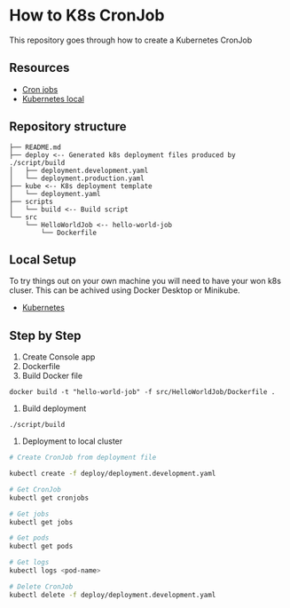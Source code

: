 # How to K8s CronJob
This repository goes through how to create a Kubernetes CronJob

## Resources
* [Cron jobs](https://kubernetes.io/docs/concepts/workloads/controllers/cron-jobs/)
* [Kubernetes local](https://kubernetes.io/blog/2020/05/21/wsl-docker-kubernetes-on-the-windows-desktop/)

## Repository structure

```
├── README.md
├── deploy <-- Generated k8s deployment files produced by ./script/build
│   ├── deployment.development.yaml
│   └── deployment.production.yaml
├── kube <-- K8s deployment template
│   └── deployment.yaml
├── scripts
│   └── build <-- Build script
└── src
    └── HelloWorldJob <-- hello-world-job
        └── Dockerfile
```

## Local Setup
To try things out on your own machine you will need to have your won k8s cluser.
This can be achived using Docker Desktop or Minikube.
* [Kubernetes](https://kubernetes.io/blog/2020/05/21/wsl-docker-kubernetes-on-the-windows-desktop/)


## Step by Step

1. Create Console app
1. Dockerfile
1. Build Docker file
```
docker build -t "hello-world-job" -f src/HelloWorldJob/Dockerfile .
```
1. Build deployment
```
./script/build
```
1. Deployment to local cluster
```sh
# Create CronJob from deployment file

kubectl create -f deploy/deployment.development.yaml

# Get CronJob
kubectl get cronjobs

# Get jobs
kubectl get jobs

# Get pods
kubectl get pods

# Get logs
kubectl logs <pod-name>

# Delete CronJob
kubectl delete -f deploy/deployment.development.yaml
```
